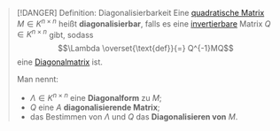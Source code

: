 > [!DANGER] Definition: Diagonalisierbarkeit
> Eine [quadratische Matrix](../Quadratische%20Matrix.md) $M\in K^{n\times n}$ heißt **diagonalisierbar**, falls es eine [invertierbare](../../Invertieren/Invertierbarkeit.md) Matrix $Q\in K^{n\times n}$ gibt, sodass
> $$\Lambda \overset{\text{def}}{=} Q^{-1}MQ$$
> eine [Diagonalmatrix](../Diagonalmatrix.md) ist.
> 
> Man nennt:
> - $\Lambda \in K^{n\times n}$ eine **Diagonalform** zu $M$;
> - $Q$ eine $A$ **diagonalisierende Matrix**;
> - das Bestimmen von $\Lambda$ und $Q$ das **Diagonalisieren von** $M$.